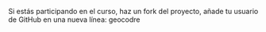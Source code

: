 Si estás participando en el curso, haz un fork del proyecto, añade tu usuario de GitHub en una nueva línea:
geocodre